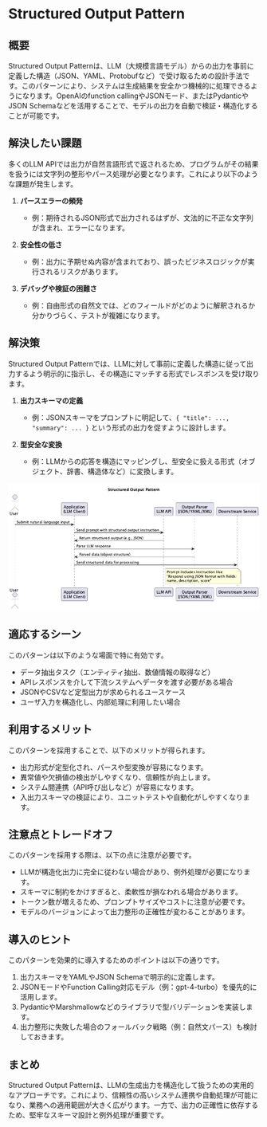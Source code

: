 # Structured Output Pattern

## 概要
Structured Output Patternは、LLM（大規模言語モデル）からの出力を事前に定義した構造（JSON、YAML、Protobufなど）で受け取るための設計手法です。このパターンにより、システムは生成結果を安全かつ機械的に処理できるようになります。OpenAIのfunction callingやJSONモード、またはPydanticやJSON Schemaなどを活用することで、モデルの出力を自動で検証・構造化することが可能です。

## 解決したい課題
多くのLLM APIでは出力が自然言語形式で返されるため、プログラムがその結果を扱うには文字列の整形やパース処理が必要となります。これにより以下のような課題が発生します。

1. **パースエラーの頻発**
   - 例：期待されるJSON形式で出力されるはずが、文法的に不正な文字列が含まれ、エラーになります。

2. **安全性の低さ**
   - 例：出力に予期せぬ内容が含まれており、誤ったビジネスロジックが実行されるリスクがあります。

3. **デバッグや検証の困難さ**
   - 例：自由形式の自然文では、どのフィールドがどのように解釈されるか分かりづらく、テストが複雑になります。

## 解決策
Structured Output Patternでは、LLMに対して事前に定義した構造に従って出力するよう明示的に指示し、その構造にマッチする形式でレスポンスを受け取ります。

1. **出力スキーマの定義**
   - 例：JSONスキーマをプロンプトに明記して、`{ "title": ..., "summary": ... }` という形式の出力を促すように設計します。

2. **型安全な変換**
   - 例：LLMからの応答を構造にマッピングし、型安全に扱える形式（オブジェクト、辞書、構造体など）に変換します。

![img](./uml/images/structured_output_pattern.png)

## 適応するシーン
このパターンは以下のような場面で特に有効です。

- データ抽出タスク（エンティティ抽出、数値情報の取得など）
- APIレスポンスを介して下流システムへデータを渡す必要がある場合
- JSONやCSVなど定型出力が求められるユースケース
- ユーザ入力を構造化し、内部処理に利用したい場合

## 利用するメリット
このパターンを採用することで、以下のメリットが得られます。

- 出力形式が定型化され、パースや型変換が容易になります。
- 異常値や欠損値の検出がしやすくなり、信頼性が向上します。
- システム間連携（API呼び出しなど）が容易になります。
- 入出力スキーマの検証により、ユニットテストや自動化がしやすくなります。

## 注意点とトレードオフ
このパターンを採用する際は、以下の点に注意が必要です。

- LLMが構造化出力に完全に従わない場合があり、例外処理が必要になります。
- スキーマに制約をかけすぎると、柔軟性が損なわれる場合があります。
- トークン数が増えるため、プロンプトサイズやコストに注意が必要です。
- モデルのバージョンによって出力整形の正確性が変わることがあります。

## 導入のヒント
このパターンを効果的に導入するためのポイントは以下の通りです。

1. 出力スキーマをYAMLやJSON Schemaで明示的に定義します。
2. JSONモードやFunction Calling対応モデル（例：gpt-4-turbo）を優先的に活用します。
3. PydanticやMarshmallowなどのライブラリで型バリデーションを実装します。
4. 出力整形に失敗した場合のフォールバック戦略（例：自然文パース）も検討しておきます。

## まとめ
Structured Output Patternは、LLMの生成出力を構造化して扱うための実用的なアプローチです。これにより、信頼性の高いシステム連携や自動処理が可能になり、業務への適用範囲が大きく広がります。一方で、出力の正確性に依存するため、堅牢なスキーマ設計と例外処理が重要です。
